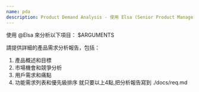 ```yaml
---
name: pda
description: Product Demand Analysis - 使用 Elsa (Senior Product Manager) 進行產品需求分析
---
```


使用 @Elsa 來分析以下項目：
$ARGUMENTS

請提供詳細的產品需求分析報告，包括：
1. 產品概述和目標
2. 市場機會和競爭分析
3. 用戶需求和痛點
4. 功能需求列表和優先級排序
就只要以上4點,把分析報告寫到 ./docs/req.md